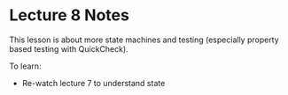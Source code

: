 # Lecture 8 Notes
This lesson is about more state machines and testing (especially property based testing with QuickCheck).

To learn:
* Re-watch lecture 7 to understand state